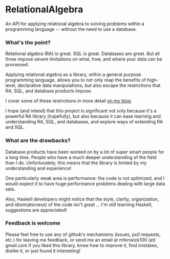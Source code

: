 RelationalAlgebra
=================

An API for applying relational algebra to solving problems 
within a programming language -- without the need to use a database.



### What's the point? ###

Relational algebra (RA) is great.  SQL is great.  Databases are great.
But all three impose severe limitations on what, how, and where your
data can be processed.

Applying relational algebra as a library, within a general purpose
programming language, allows you to not only reap the benefits of high-level,
declarative data manipulations, but also escape the restrictions that
RA, SQL, and database products impose.

I cover some of these restrictions in more detail
[on my blog](http://mfenwick100.blogspot.com/2012/10/the-limitations-of-typical-relational.html).

I hope (and intend) that this project is significant not only because it's
a powerful RA library (hopefully), but also because it can ease learning
and understanding RA, SQL, and databases, and explore ways of extending 
RA and SQL.



### What are the drawbacks? ###

Database products have been worked on by a lot of super smart people for
a long time.  People who have a much deeper understanding of the field
than I do.  Unfortunately, this means that the library is limited by my
understanding and experience! 

One particularly weak area is performance:  the code is not optimized,
and I would expect it to have huge performance problems dealing with
large data sets.

Also, Haskell developers might notice that the style, clarity, 
organization, and idiom(aticness) of the code isn't great ... I'm still
learning Haskell, suggestions are appreciated!



### Feedback is welcome ###

Please feel free to use any of github's mechanisms (issues, pull requests,
etc.) for leaving me feedback, or send me an email at 
mfenwick100 (at) gmail.com if you liked this library, know how to improve it,
find mistakes, dislike it, or just found it interesting!
